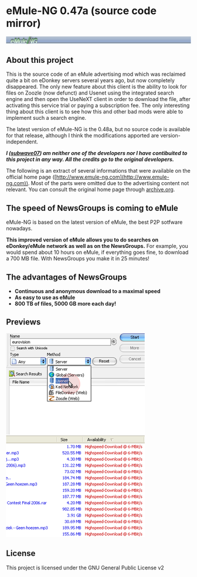 # eMule-NG 0.47a (source code mirror)

![eMule-NG Header](./README.md_files/header.jpg)

## About this project

This is the source code of an eMule advertising mod which was reclaimed quite a bit on eDonkey servers several years ago, but now completely disappeared.
The only new feature about this client is the ability to look for files on Zoozle (now defunct) and Usenet using the integrated search engine and then open the UseNeXT client in order to download the file, after activating this service trial or paying a subscription fee.
The only interesting thing about this client is to see how this and other bad mods were able to implement such a search engine.

The latest version of eMule-NG is the 0.48a, but no source code is available for that release, although I think the modifications apported are version-independent.

***I ([subwave07](https://github.com/subwave07)) am neither one of the developers nor I have contibuited to this project in any way. All the credits go to the original developers.***

The following is an extract of several informations that were available on the official home page ([http://www.emule-ng.com](http://www.emule-ng.com)). Most of the parts were omitted due to the
advertising content not relevant. You can consult the original home page through [archive.org](https://web.archive.org/web/*/http://www.emule-ng.com/).

## The speed of NewsGroups is coming to eMule

eMule-NG is based on the latest version of eMule, the best P2P sotfware nowadays.

**This improved version of eMule allows you to do searches on eDonkey/eMule network as well as on the NewsGroups.** For example, you would spend about 10 hours on eMule, if everything goes fine, to download a 700 MB file. With NewsGroups you make it in 25 minutes!

## The advantages of NewsGroups

* **Continuous and anonymous download to a maximal speed**
* **As easy to use as eMule**
* **800 TB of files, 5000 GB more each day!**

## Previews

![eMule-NG Header](./README.md_files/tour01.png)&nbsp;&nbsp;![eMule-NG Header](./README.md_files/tour02.png)

## License

This project is licensed under the GNU General Public License v2
